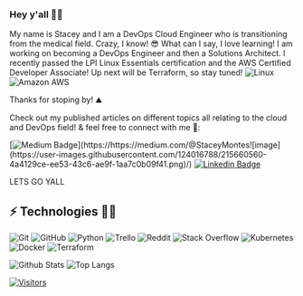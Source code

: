 ### Hey y'all 👋🏼 

My name is Stacey and I am a DevOps Cloud Engineer who is transitioning from the medical field. Crazy, I know! 😎 What can I say, I love learning! I am working on becoming a DevOps Engineer and then a Solutions Architect. I recently passed the LPI Linux Essentials certification and the AWS Certified Developer Associate! Up next will be Terraform, so stay tuned! 
![Linux](https://img.shields.io/badge/Linux-FCC624?style=flat-square&logo=linux&logoColor=black) 
![Amazon AWS](https://img.shields.io/badge/Amazon%20AWS-232F3E?style=flat-square&logo=amazon-aws)

Thanks for stoping by! ⛰️

Check out my published articles on different topics all relating to the cloud and DevOps field! & feel free to connect with me 🔗:


[![Medium Badge](https://img.shields.io/badge/Stacey%20Montes-12100E?style=flat-square&logo=medium&logoColor=white&link=https://https://medium.com/@StaceyMontes![image](https://user-images.githubusercontent.com/124016788/215660520-b41a3905-17ee-465c-8681-8dd691d8ccbb.png)/)](https://https://medium.com/@StaceyMontes![image](https://user-images.githubusercontent.com/124016788/215660560-4a4129ce-ee53-43c6-ae9f-1aa7c0b09f41.png)/)
[![Linkedin Badge](https://img.shields.io/badge/-Stacey%20Montes-blue?style=flat-square&logo=Linkedin&logoColor=white&link=https://www.linkedin.com/in/stacey-montes/)](https://www.linkedin.com/in/stacey-montes/)

LETS GO YALL

## ⚡ Technologies 👩‍💻

![Git](https://img.shields.io/badge/-Git-black?style=flat-square&logo=git)
![GitHub](https://img.shields.io/badge/-GitHub-181717?style=flat-square&logo=github)
![Python](https://img.shields.io/badge/-Python-black?style=flat-square&logo=Python)
![Trello](https://img.shields.io/badge/Trello-%23026AA7.svg?style=flat-square&logo=Trello&logoColor=white)
![Reddit](https://img.shields.io/badge/Reddit-%23FF4500.svg?style=for-the-badge&logo=Reddit&logoColor=white)
![Stack Overflow](https://img.shields.io/badge/-Stackoverflow-FE7A16?style=for-the-badge&logo=stack-overflow&logoColor=white)
![Kubernetes](https://img.shields.io/badge/kubernetes-%23326ce5.svg?style=for-the-badge&logo=kubernetes&logoColor=white)
![Docker](https://img.shields.io/badge/docker-%230db7ed.svg?style=for-the-badge&logo=docker&logoColor=white)
![Terraform](https://img.shields.io/badge/terraform-%235835CC.svg?style=for-the-badge&logo=terraform&logoColor=white)

![Github Stats](https://github-readme-stats.vercel.app/api?username=StaceyM0&count_private=true&show_icons=true&include_all_commits=true)
![Top Langs](https://github-readme-stats.vercel.app/api/top-langs/?username=StaceyM0&hide=TeX&layout=compact)


[![Visitors](https://api.visitorbadge.io/api/visitors?path=StaceyM0%2FStaceyM0&label=VISITORS&countColor=%23263759)](https://visitorbadge.io/status?path=StaceyM0%2FStaceyM0)
